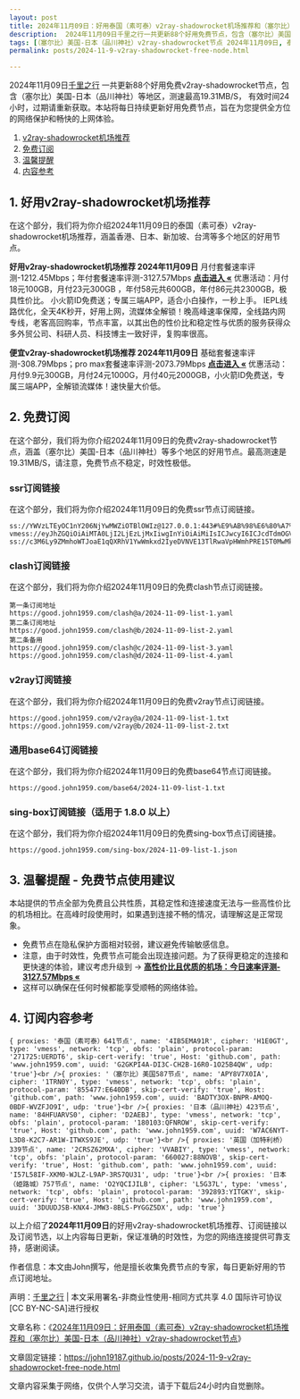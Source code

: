 ```yaml
---
layout: post
title: 2024年11月09日：好用泰国（素可泰）v2ray-shadowrocket机场推荐和（塞尔比）美国-日本（品川神社）v2ray节点
description:  2024年11月09日千里之行一共更新88个好用免费节点，包含（塞尔比）美国-日本（品川神社）等地区，测速最高19.31MB/S， 有效时间24小时，过期请重新获取。本站将每日持续更新好用免费节点，旨在为您提供全方位的网络保护和畅快的上网体验
tags: [（塞尔比）美国-日本（品川神社）v2ray-shadowrocket节点 2024年11月09日, 泰国（素可泰）好用v2ray-shadowrocket机场推荐 2024年11月09日]
permalink: posts/2024-11-9-v2ray-shadowrocket-free-node.html

---
```



2024年11月09日[千里之行](https://john19187.github.io) 一共更新88个好用免费v2ray-shadowrocket节点，包含（塞尔比）美国-日本（品川神社）等地区，测速最高19.31MB/S， 有效时间24小时，过期请重新获取。本站将每日持续更新好用免费节点，旨在为您提供全方位的网络保护和畅快的上网体验。

1. [v2ray-shadowrocket机场推荐](#1-好用v2ray-shadowrocket机场推荐)
2. [免费订阅](#2-免费订阅)
3. [温馨提醒](#3-温馨提醒---免费节点使用建议)
4. [内容参考](#4-订阅内容参考)

## 1. 好用v2ray-shadowrocket机场推荐

在这个部分，我们将为你介绍2024年11月09日的泰国（素可泰）v2ray-shadowrocket机场推荐，涵盖香港、日本、新加坡、台湾等多个地区的好用节点。

<div class="good cat1"><strong>好用v2ray-shadowrocket机场推荐 2024年11月09日</strong> 月付套餐速率评测-1212.45Mbps；年付套餐速率评测-3127.57Mbps <strong><a href="https://good.john1959.com/lepl/2024-11-09" target="_blank">点击进入 «</a></strong> 优惠活动：月付18元100GB，月付23元300GB ，年付58元共600GB，年付86元共2300GB，极具性价比。 小火箭ID免费送；专属三端APP，适合小白操作，一秒上手。 IEPL线路优化，全天4K秒开，好用上网，流媒体全解锁！晚高峰速率保障，全线路内网专线，老客高回购率，节点丰富，以其出色的性价比和稳定性与优质的服务获得众多外贸公司、科研人员、科技博主一致好评，复购率很高。</div><div class="good cat2">

<strong>便宜v2ray-shadowrocket机场推荐 2024年11月09日</strong> 基础套餐速率评测-308.79Mbps；pro max套餐速率评测-2073.79Mbps <strong><a href="https://good.john1959.com/cheap/2024-11-09" target="_blank">点击进入 «</a></strong> 优惠活动：月付9.9元300GB，月付24元1000G，月付40元2000GB，小火箭ID免费送，专属三端APP，全解锁流媒体！速快量大价低。</div>

## 2. 免费订阅

在这个部分，我们将为你介绍2024年11月09日的免费v2ray-shadowrocket节点，涵盖（塞尔比）美国-日本（品川神社）等多个地区的好用节点。最高测速是19.31MB/S，请注意，免费节点不稳定，时效性极低。
### ssr订阅链接

在这个部分，我们将为你介绍2024年11月09日的免费ssr节点订阅链接。

```
ss://YWVzLTEyOC1nY206NjYwMWZiOTBlOWIz@127.0.0.1:443#%E9%AB%98%E6%80%A7%E4%BB%B7%E6%AF%94%E6%9C%BA%E5%9C%BA%3Ahttps%3A%2F%2Fkfyun.uk
vmess://eyJhZGQiOiAiMTA0LjI2LjEzLjMxIiwgInYiOiAiMiIsICJwcyI6ICJcdTdmOGVcdTU2ZmQgQ2xvdWRGbGFyZVx1ODI4Mlx1NzBiOSIsICJwb3J0IjogMjA4NiwgImlkIjogImU5ZTNjYzEzLWRiNDgtNGNjMS04YzI0LTc2MjY0MzlhNTMzOSIsICJhaWQiOiAiMCIsICJuZXQiOiAid3MiLCAidHlwZSI6ICIiLCAiaG9zdCI6ICJpcDEuMTc4OTAzNC54eXoiLCAicGF0aCI6ICJnaXRodWIuY29tL0FsdmluOTk5OSIsICJ0bHMiOiAiIn0=
ss://c3M6Ly9ZMmhoWTJoaE1qQXRhV1YwWmkxd2IyeDVNVE13TlRwaVpHWmhPRE15T0MwMk1ESm1MVFJoTm1VdFlqQXdaUzB6T1RObE5ESXhOV0kzTkdZ@free.2apzhfa:31115#9%7C%F0%9F%87%AF%F0%9F%87%B5%E6%97%A5%E6%9C%AC%2003%20%7C%201x%20JP
```

### clash订阅链接

在这个部分，我们将为你介绍2024年11月09日的免费clash节点订阅链接。

```
第一条订阅地址
https://good.john1959.com/clash@a/2024-11-09-list-1.yaml
第二条订阅地址
https://good.john1959.com/clash@b/2024-11-09-list-2.yaml
第二条备用
https://good.john1959.com/clash@c/2024-11-09-list-3.yaml
https://good.john1959.com/clash@d/2024-11-09-list-4.yaml
```

### v2ray订阅链接

在这个部分，我们将为你介绍2024年11月09日的免费v2ray节点订阅链接。

```
https://good.john1959.com/v2ray@a/2024-11-09-list-1.txt
https://good.john1959.com/v2ray@b/2024-11-09-list-2.txt
```

### 通用base64订阅链接

在这个部分，我们将为你介绍2024年11月09日的免费base64节点订阅链接。

```
https://good.john1959.com/base64/2024-11-09-list-1.txt
```

### sing-box订阅链接（适用于 1.8.0 以上）

在这个部分，我们将为你介绍2024年11月09日的免费sing-box节点订阅链接。

```
https://good.john1959.com/sing-box/2024-11-09-list-1.json
```

## 3. 温馨提醒 - 免费节点使用建议

本站提供的节点全部为免费且公共性质，其稳定性和连接速度无法与一些高性价比的机场相比。在高峰时段使用时，如果遇到连接不畅的情况，请理解这是正常现象。

- 免费节点在隐私保护方面相对较弱，建议避免传输敏感信息。
- 注意，由于时效性，免费节点可能会出现连接问题。为了获得更稳定的连接和更快速的体验，建议考虑升级到 → <strong>[高性价比且优质的机场：今日速率评测- 3127.57Mbps «](https://good.john1959.com/lepl/2024-11-09)</strong>
- 这样可以确保在任何时候都能享受顺畅的网络体验。

## 4. 订阅内容参考

```
{ proxies: '泰国（素可泰）641节点', name: '4IB5EMA91R', cipher: 'H1E0GT', type: 'vmess', network: 'tcp', obfs: 'plain', protocol-param: '271725:UERDT6', skip-cert-verify: 'true', Host: 'github.com', path: 'www.john1959.com', uuid: 'G2GKPI4A-DI3C-CH2B-16R0-1O25B4QW', udp: 'true'}<br />{ proxies: '（塞尔比）美国587节点', name: 'APY8V7X0IA', cipher: '1TRN0Y', type: 'vmess', network: 'tcp', obfs: 'plain', protocol-param: '855477:E640DB', skip-cert-verify: 'true', Host: 'github.com', path: 'www.john1959.com', uuid: 'BADTY3OX-BNPR-AMOQ-0BDF-WVZFJO9I', udp: 'true'}<br />{ proxies: '日本（品川神社）423节点', name: '84HFUARVS0', cipher: 'D2AEBJ', type: 'vmess', network: 'tcp', obfs: 'plain', protocol-param: '180103:QFNROW', skip-cert-verify: 'true', Host: 'github.com', path: 'www.john1959.com', uuid: 'W7AC6NYT-L3D8-K2C7-AR1W-ITWXS9JE', udp: 'true'}<br />{ proxies: '英国（加特利桥）339节点', name: '2CRSZ62MXA', cipher: 'VVABIY', type: 'vmess', network: 'tcp', obfs: 'plain', protocol-param: '660027:88NOVB', skip-cert-verify: 'true', Host: 'github.com', path: 'www.john1959.com', uuid: 'I57L58IF-XKM0-WJLZ-L9AP-3RS7QU31', udp: 'true'}<br />{ proxies: '日本（姫路城）757节点', name: 'O2YQCIJILB', cipher: 'L5G37L', type: 'vmess', network: 'tcp', obfs: 'plain', protocol-param: '392893:YITGKY', skip-cert-verify: 'true', Host: 'github.com', path: 'www.john1959.com', uuid: '3DUUDJSB-KNX4-JMW3-8BLS-PYGGZ5DX', udp: 'true'}
```

以上介绍了<strong>2024年11月09日</strong>的好用v2ray-shadowrocket机场推荐、订阅链接以及订阅节选，以上内容每日更新，保证准确的时效性，为您的网络连接提供可靠支持，感谢阅读。

作者信息：本文由John撰写，他是擅长收集免费节点的专家，每日更新好用的节点订阅地址。

声明：[千里之行](https://john19187.github.io) | 本文采用署名-非商业性使用-相同方式共享 4.0 国际许可协议[CC BY-NC-SA]进行授权

文章名称：《[2024年11月09日：好用泰国（素可泰）v2ray-shadowrocket机场推荐和（塞尔比）美国-日本（品川神社）v2ray-shadowrocket节点](https://john19187.github.io/posts/2024-11-9-v2ray-shadowrocket-free-node.html)》

文章固定链接：https://john19187.github.io/posts/2024-11-9-v2ray-shadowrocket-free-node.html



文章内容采集于网络，仅供个人学习交流，请于下载后24小时内自觉删除。

